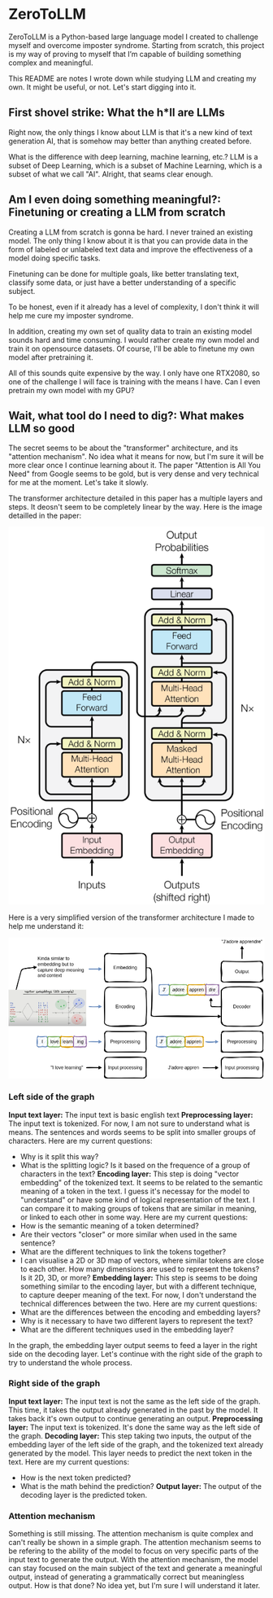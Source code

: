# ZeroToLLM
ZeroToLLM is a Python-based large language model I created to challenge myself and overcome imposter syndrome. Starting from scratch, this project is my way of proving to myself that I’m capable of building something complex and meaningful.

This README are notes I wrote down while studying LLM and creating my own. It might be useful, or not. Let's start digging into it.

## First shovel strike: What the h*ll are LLMs

Right now, the only things I know about LLM is that it's a new kind of text generation AI, that is somehow may better than anything created before. 

What is the difference with deep learning, machine learning, etc.? LLM is a subset of Deep Learning, which is a subset of Machine Learning, which is a subset of what we call "AI". Alright, that seams clear enough.

## Am I even doing something meaningful?: Finetuning or creating a LLM from scratch

Creating a LLM from scratch is gonna be hard. I never trained an existing model. The only thing I know about it is that you can provide data in the form of labeled or unlabeled text data and improve the effectiveness of a model doing specific tasks. 

Finetuning can be done for multiple goals, like better translating text, classify some data, or just have a better understanding of a specific subject. 

To be honest, even if it already has a level of complexity, I don't think it will help me cure my imposter syndrome.

In addition, creating my own set of quality data to train an existing model sounds hard and time consuming. I would rather create my own model and train it on opensource datasets. Of course, I'll be able to finetune my own model after pretraining it.

All of this sounds quite expensive by the way. I only have one RTX2080, so one of the challenge I will face is training with the means I have. Can I even pretrain my own model with my GPU?

## Wait, what tool do I need to dig?: What makes LLM so good

The secret seems to be about the "transformer" architecture, and its "attention mechanism". No idea what it means for now, but I'm sure it will be more clear once I continue learning about it. The paper "Attention is All You Need" from Google seems to be gold, but is very dense and very technical for me at the moment. Let's take it slowly.

The transformer architecture detailed in this paper has a multiple layers and steps. It deosn't seem to be completely linear by the way. Here is the image detailled in the paper:

![Transformer architecture](./images/transformer.png)

Here is a very simplified version of the transformer architecture I made to help me understand it:

![Simplified transformer architecture](./images/transformer_simplified.drawio.png)

### Left side of the graph

**Input text layer:** The input text is basic english text
**Preprocessing layer:** The input text is tokenized. For now, I am not sure to understand what is means. The sentences and words seems to be split into smaller groups of characters. Here are my current questions:
- Why is it split this way?
- What is the splitting logic? Is it based on the frequence of a group of characters in the text?
**Encoding layer:**  This step is doing "vector embedding" of the tokenized text. It seems to be related to the semantic meaning of a token in the text. I guess it's necessay for the model to "understand" or have some kind of logical representation of the text. I can compare it to making groups of tokens that are similar in meaning, or linked to each other in some way. Here are my current questions:
- How is the semantic meaning of a token determined?
- Are their vectors "closer" or more similar when used in the same sentence?
- What are the different techniques to link the tokens together?
- I can visualise a 2D or 3D map of vectors, where similar tokens are close to each other. How many dimensions are used to represent the tokens? Is it 2D, 3D, or more?
**Embedding layer:** This step is seems to be doing something similar to the encoding layer, but with a different technique, to capture deeper meaning of the text. For now, I don't understand the technical differences between the two. Here are my current questions:
- What are the differences between the encoding and embedding layers?
- Why is it necessary to have two different layers to represent the text?
- What are the different techniques used in the embedding layer?

In the graph, the embedding layer output seems to feed a layer in the right side on the decoding layer. Let's continue with the right side of the graph to try to understand the whole process.

### Right side of the graph

**Input text layer:** The input text is not the same as the left side of the graph. This time, it takes the output already generated in the past by the model. It takes back it's own output to continue generating an output. 
**Preprocessing layer:** The input text is tokenized. It's done the same way as the left side of the graph.
**Decoding layer:** This step taking two inputs, the output of the embedding layer of the left side of the graph, and the tokenized text already generated by the model. This layer needs to predict the next token in the text. Here are my current questions:
- How is the next token predicted?
- What is the math behind the prediction?
**Output layer:** The output of the decoding layer is the predicted token.

### Attention mechanism

Something is still missing. The attention mechanism is quite complex and can't really be shown in a simple graph. The attention mechanism seems to be refering to the ability of the model to focus on very specific parts of the input text to generate the output. With the attention mechanism, the model can stay focused on the main subject of the text and generate a meaningful output, instead of generating a grammatically correct but meaningless output. How is that done? No idea yet, but I'm sure I will understand it later.